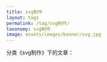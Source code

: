 ```yaml
---
title: svg制作
layout: tags
permalink: /tag/svg制作/
taxonomy: svg制作
image: assets/images/banner/svg.jpg
---
```


分类《svg制作》下的文章：